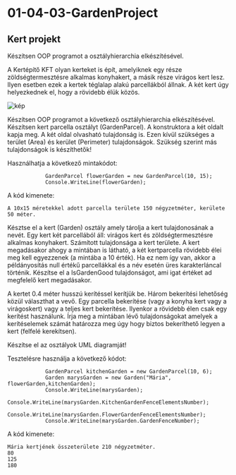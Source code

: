 #  01-04-03-GardenProject
## Kert projekt
Készítsen OOP programot a osztályhierarchia elkészítésével.


A Kertépítő KFT olyan kerteket is épít, amelyiknek egy része zöldségtermesztésre alkalmas konyhakert, a másik része virágos kert lesz. Ilyen esetben ezek a kertek téglalap alakú parcellákból állnak. A két kert úgy helyezkednek el, hogy a rövidebb élük közös. 

![kép](https://github.com/csarp-dotnet-core-oop-task/01-04-03-GardenProject/blob/main/kertelhelyezkedesek.png)


Készítsen OOP programot a következő osztályhierarchia elkészítésével.
Készítsen kert parcella osztályt (GardenParcel). A konstruktora a két oldalt kapja meg. A két oldal olvasható tulajdonság is. Ezen kívül szükséges a terület (Area) és kerület (Perimeter) tulajdonságok. Szükség szerint más tulajdonságok is készíthetők!


Használhatja a következő mintakódot:
```
            GardenParcel flowerGarden = new GardenParcel(10, 15);
            Console.WriteLine(flowerGarden);
```
A kód kimenete:
```
A 10x15 méretekkel adott parcella területe 150 négyzetméter, kerülete 50 méter.
```

Késztse el a kert (Garden) osztály amely tárolja a kert tulajdonosának a nevét. Egy kert két parcellából áll: virágos kert és zöldségtermesztésre alkalmas konyhakert.
Számított tulajdonsága a kert területe. A kert megadásakor ahogy a mintában is látható, a két kertparcella rövidebb élei meg kell egyezzenek (a mintába a 10 érték). Ha ez nem így van, akkor a példányosítás null értékű parcellákkal és a név esetén üres karakterláncal történik. Készítse el a IsGardenGood tulajdonságot, ami igat értéket ad megfelelő kert megadásakor. 

A kertet 0.4 méter husszú kerítéssel kerítjük be. Három bekerítési lehetőség közül választhat a vevő. Egy parcella bekerítése (vagy a konyha kert vagy a virágoskert) vagy a teljes kert bekerítése. Ilyenkor a rövidebb élen csak egy kerítést használunk. Írja meg a mintában lévő tulajdonságokat amelyek a kerítéselemek számát határozza meg úgy hogy biztos bekeríthető legyen a kert (felfelé kerekítsen).

Készítse el az osztályok UML diagramját!


Tesztelésre használja a következő kódot:
```
            GardenParcel kitchenGarden = new GardenParcel(10, 6);
            Garden marysGarden = new Garden("Mária", flowerGarden,kitchenGarden);
            Console.WriteLine(marysGarden);
            Console.WriteLine(marysGarden.KitchenGardenFenceElementsNumber);
            Console.WriteLine(marysGarden.FlowerGardenFenceElementsNumber);
            Console.WriteLine(marysGarden.GardenFenceNumber);
```
A kód kimenete:
```
Mária kertjének összeterülete 210 négyzetméter.
80
125
180
```
